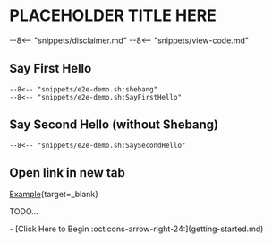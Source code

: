 # PLACEHOLDER TITLE HERE

--8<-- "snippets/disclaimer.md"
--8<-- "snippets/view-code.md"

## Say First Hello

```shell
--8<-- "snippets/e2e-demo.sh:shebang"
--8<-- "snippets/e2e-demo.sh:SayFirstHello"
```

## Say Second Hello (without Shebang)

```shell
--8<-- "snippets/e2e-demo.sh:SaySecondHello"
```

## Open link in new tab

[Example](htttps://example.com){target=_blank}

TODO...

<div class="grid cards" markdown>
- [Click Here to Begin :octicons-arrow-right-24:](getting-started.md)
</div>
